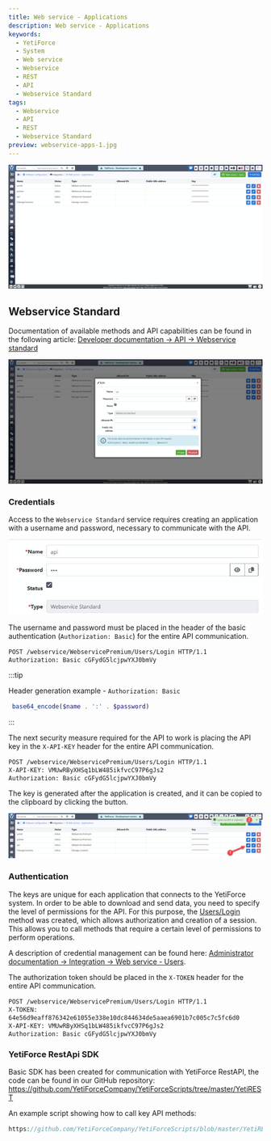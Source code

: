 ```yaml
---
title: Web service - Applications
description: Web service - Applications
keywords:
  - YetiForce
  - System
  - Web service
  - Webservice
  - REST
  - API
  - Webservice Standard
tags:
  - Webservice
  - API
  - REST
  - Webservice Standard
preview: webservice-apps-1.jpg
---
```


![webservice-apps-1.jpg](webservice-apps-1.jpg)

## Webservice Standard

Documentation of available methods and API capabilities can be found in the following article: [Developer documentation → API → Webservice standard](/developer-guides/api/WebserviceStandard)

![WebserviceStandard.jpg](WebserviceStandard.jpg)

### Credentials

Access to the `Webservice Standard` service requires creating an application with a username and password, necessary to communicate with the API. 

![WebserviceStandard-login-pass.jpg](WebserviceStandard-login-pass.jpg)

The username and password must be placed in the header of the basic authentication (`Authorization: Basic`) for the entire API communication.

```http
POST /webservice/WebservicePremium/Users/Login HTTP/1.1
Authorization: Basic cGFydG5lcjpwYXJ0bmVy
```

:::tip

Header generation example - `Authorization: Basic`

```php
 base64_encode($name . ':' . $password)
```

:::

The next security measure required for the API to work is placing the API key in the `X-API-KEY` header for the entire API communication.

```http
POST /webservice/WebservicePremium/Users/Login HTTP/1.1
X-API-KEY: VMUwRByXHSq1bLW485ikfvcC97P6gJs2
Authorization: Basic cGFydG5lcjpwYXJ0bmVy
```

The key is generated after the application is created, and it can be copied to the clipboard by clicking the <span class="fas fa-copy u-cursor-pointer"></span> button.

![WebserviceStandard-api-key.jpg](WebserviceStandard-api-key.jpg)

### Authentication

The keys are unique for each application that connects to the YetiForce system. In order to be able to download and send data, you need to specify the level of permissions for the API. For this purpose, the [Users/Login](/developer-guides/api/WebserviceStandard#tag/Users/operation/1ac849ff510b6b65243b46ffb9e48a9b) method was created, which allows authorization and creation of a session. This allows you to call methods that require a certain level of permissions to perform operations.

A description of credential management can be found here: [Administrator documentation → Integration → Web service - Users](/administrator-guides/integration/webservice-users/).

The authorization token should be placed in the `X-TOKEN` header for the entire API communication.

```http
POST /webservice/WebservicePremium/Users/Login HTTP/1.1
X-TOKEN: 64e56d9eaff876342e61055e338e10dc844634de5aaea6901b7c005c7c5fc6d0
X-API-KEY: VMUwRByXHSq1bLW485ikfvcC97P6gJs2
Authorization: Basic cGFydG5lcjpwYXJ0bmVy
```

### YetiForce RestApi SDK

Basic SDK has been created for communication with YetiForce RestAPI, the code can be found in our GitHub repository: https://github.com/YetiForceCompany/YetiForceScripts/tree/master/YetiREST

An example script showing how to call key API methods:

```php reference
https://github.com/YetiForceCompany/YetiForceScripts/blob/master/YetiREST/index.php#L34-L68
```

